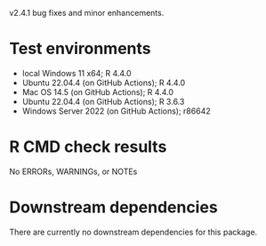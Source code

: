 v2.4.1 bug fixes and minor enhancements.

# Test environments
* local Windows 11 x64; R 4.4.0
* Ubuntu 22.04.4 (on GitHub Actions); R 4.4.0
* Mac OS 14.5 (on GitHub Actions); R 4.4.0
* Ubuntu 22.04.4 (on GitHub Actions); R 3.6.3
* Windows Server 2022 (on GitHub Actions); r86642

# R CMD check results
No ERRORs, WARNINGs, or NOTEs

# Downstream dependencies
There are currently no downstream dependencies for this package.
